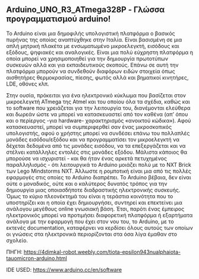 Arduino_UNO_R3_ATmega328P - Γλώσσα προγραμματισμού arduino!
---------------------------------------------------------------------------------------------------------------------------------------

Το Arduino είναι μια δημοφιλής υπολογιστική πλατφόρμα ο βασικός πυρήνας της οποίας αναπτύχθηκε στην Ιταλία.
Είναι βασισμένη σε μια απλή μητρική πλακέτα με ενσωματωμένο μικροελεγκτή, εισόδους και εξόδους, ψηφιακές και αναλογικές. Είναι μια πολύ εύχρηστη πλατφόρμα η οποία μπορεί να χρησιμοποιηθεί για την δημιουργία πρωτοτύπων συσκευών αλλά και για εκπαιδευτικούς σκοπούς. Επάνω σε αυτή την πλατφόρμα μπορούν να συνδεθούν διαφόρων ειδών στοιχεία όπως αισθητήρες θερμοκρασίας, πίεσης, φωτός αλλά και βηματικοί κινητήρες, LDE, οθόνες κλπ.

Στην ουσία, πρόκειται για ένα ηλεκτρονικό κύκλωμα που βασίζεται στον μικροελεγκτή ATmega της Atmel και του οποίου όλα τα σχέδια, καθώς και το software που χρειάζεται για την λειτουργία του, διανέμονται ελεύθερα και δωρεάν ώστε να μπορεί να κατασκευαστεί από τον καθένα (απ’ όπου και ο περίεργος -για hardware- χαρακτηρισμός «ανοικτού κώδικα»). Αφού κατασκευαστεί, μπορεί να συμπεριφερθεί σαν ένας μικροσκοπικός υπολογιστής, αφού ο χρήστης μπορεί να συνδέσει επάνω του πολλαπλές μονάδες εισόδου/εξόδου και να προγραμματίσει τον μικροελεγκτή να δέχεται δεδομένα από τις μονάδες εισόδου, να τα επεξεργάζεται και να στέλνει κατάλληλες εντολές στις μονάδες εξόδου. Μάλιστα κάποιος θα μπορούσε να ισχυριστεί - και θα ήταν ένας αρκετά πετυχημένος παραλληλισμός - ότι λειτουργικά το Arduino μοιάζει πολύ με το NXT Brick των Lego Mindstorms NXT. Άλλωστε η ρομποτική είναι μια από τις πολλές εφαρμογές στις οποίες το Arduino διαπρέπει.
Το Arduino βέβαια, δεν είναι ούτε ο μοναδικός, ούτε και ο καλύτερος δυνατός τρόπος για την δημιουργία μιας οποιασδήποτε διαδραστικής ηλεκτρονικής συσκευής. Όμως το κύριο πλεονέκτημά του είναι η τεράστια κοινότητα που το υποστηρίζει και η οποία έχει δημιουργήσει, συντηρεί και επεκτείνει μια ανάλογου μεγέθους online γνωσιακή βάση. Έτσι, παρότι ένας έμπειρος ηλεκτρονικός μπορεί να προτιμήσει διαφορετική πλατφόρμα ή εξαρτήματα ανάλογα με την εφαρμογή που έχει στον νου του, το Arduino, με το εκτενές documentation, καταφέρνει να κερδίσει όλους αυτούς των οποίων οι γνώσεις στα ηλεκτρονικά περιορίζονται στα όσα λίγα έμαθαν στο σχολείο.

ΠΗΓΗ: https://4dimkal-robot.weebly.com/tiota-epsilon943nualphaiota-tauomicron-arduino.html



IDE USED: https://www.arduino.cc/en/software
